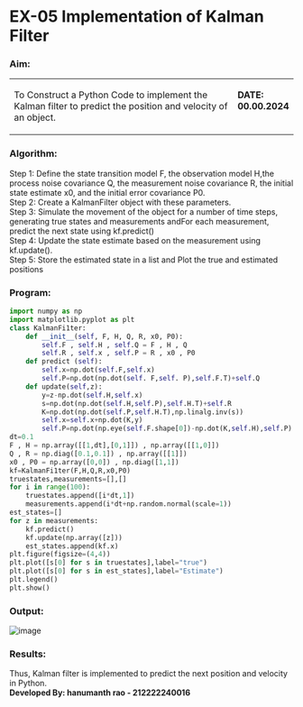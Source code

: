 # EX-05 Implementation of Kalman Filter
### Aim:

<table>
<tr>
<td width=80%>

To Construct a Python Code to implement the Kalman filter to predict the position and velocity of an object.
</td> 
<td valign=top>

**DATE: 00.00.2024**

</td>
</tr> 
</table>
 
### Algorithm:
Step 1: Define the state transition model F, the observation model H,the process noise covariance Q, the measurement noise covariance R, the initial state estimate x0, and the initial error covariance P0.<BR>
Step 2: Create a KalmanFilter object with these parameters.<BR>
Step 3: Simulate the movement of the object for a number of time steps, generating true states and measurements andFor each measurement, predict the next state using kf.predict() <BR>
Step 4: Update the state estimate based on the measurement using kf.update().<BR>
Step 5: Store the estimated state in a list and Plot the true and estimated positions<BR>
### Program:
```Python
import numpy as np
import matplotlib.pyplot as plt
class KalmanFi1ter:
    def __init__(self, F, H, Q, R, x0, P0):
        self.F , self.H , self.Q = F , H , Q
        self.R , self.x , self.P = R , x0 , P0
    def predict (self):
        self.x=np.dot(self.F,self.x)
        self.P=np.dot(np.dot(self. F,self. P),self.F.T)+self.Q
    def update(self,z):
        y=z-np.dot(self.H,self.x)
        s=np.dot(np.dot(self.H,self.P),self.H.T)+self.R
        K=np.dot(np.dot(self.P,self.H.T),np.linalg.inv(s))
        self.x=self.x+np.dot(K,y)
        self.P=np.dot(np.eye(self.F.shape[0])-np.dot(K,self.H),self.P)
dt=0.1
F , H = np.array([[1,dt],[0,1]]) , np.array([[1,0]])
Q , R = np.diag([0.1,0.1]) , np.array([[1]])
x0 , P0 = np.array([0,0]) , np.diag([1,1])
kf=KalmanFi1ter(F,H,Q,R,x0,P0)
truestates,measurements=[],[]
for i in range(100):
    truestates.append([i*dt,1])
    measurements.append(i*dt+np.random.normal(scale=1))
est_states=[]
for z in measurements:
    kf.predict()
    kf.update(np.array([z]))
    est_states.append(kf.x)
plt.figure(figsize=(4,4))
plt.plot([s[0] for s in truestates],label="true")
plt.plot([s[0] for s in est_states],label="Estimate")
plt.legend()
plt.show()
```
### Output:
![image](https://github.com/user-attachments/assets/64b437bc-ae5e-42ae-b819-56b8705d0ae3)

### Results:
Thus, Kalman filter is implemented to predict the next position and   velocity in Python.<br>
**Developed By: hanumanth rao - 212222240016**


